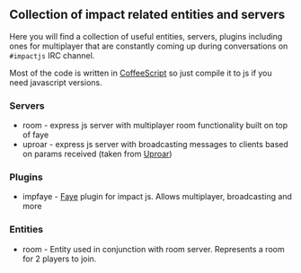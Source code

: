 ## Collection of impact related entities and servers ##

Here you will find a collection of useful entities, servers, plugins including ones for multiplayer that are constantly coming up during
conversations on `#impactjs` IRC channel.

Most of the code is written in [CoffeeScript](http://jashkenas.github.com/coffee-script/) so just compile it to js if you need javascript versions.

### Servers

* room - express js server with multiplayer room functionality built on top of faye
* uproar - express js server with broadcasting messages to clients based on params received (taken from [Uproar](https://github.com/tjbladez/uproar/blob/master/server.coffee))

### Plugins

* impfaye - [Faye](http://faye.jcoglan.com/) plugin for impact js. Allows multiplayer, broadcasting and more

### Entities

* room - Entity used in conjunction with room server. Represents a room for 2 players to join.

